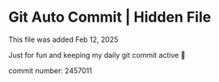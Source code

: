 # Git Auto Commit | Hidden File

This file was added Feb 12, 2025

Just for fun and keeping my daily git commit active 🤪

commit number: 2457011

